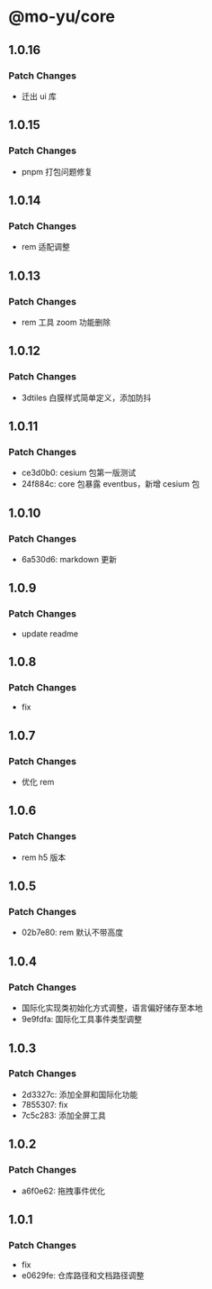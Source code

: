 # @mo-yu/core

## 1.0.16

### Patch Changes

- 迁出 ui 库

## 1.0.15

### Patch Changes

- pnpm 打包问题修复

## 1.0.14

### Patch Changes

- rem 适配调整

## 1.0.13

### Patch Changes

- rem 工具 zoom 功能删除

## 1.0.12

### Patch Changes

- 3dtiles 白膜样式简单定义，添加防抖

## 1.0.11

### Patch Changes

- ce3d0b0: cesium 包第一版测试
- 24f884c: core 包暴露 eventbus，新增 cesium 包

## 1.0.10

### Patch Changes

- 6a530d6: markdown 更新

## 1.0.9

### Patch Changes

- update readme

## 1.0.8

### Patch Changes

- fix

## 1.0.7

### Patch Changes

- 优化 rem

## 1.0.6

### Patch Changes

- rem h5 版本

## 1.0.5

### Patch Changes

- 02b7e80: rem 默认不带高度

## 1.0.4

### Patch Changes

- 国际化实现类初始化方式调整，语言偏好储存至本地
- 9e9fdfa: 国际化工具事件类型调整

## 1.0.3

### Patch Changes

- 2d3327c: 添加全屏和国际化功能
- 7855307: fix
- 7c5c283: 添加全屏工具

## 1.0.2

### Patch Changes

- a6f0e62: 拖拽事件优化

## 1.0.1

### Patch Changes

- fix
- e0629fe: 仓库路径和文档路径调整
